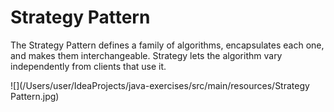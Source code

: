 # Strategy Pattern

The Strategy Pattern defines a family of algorithms,
encapsulates each one, and makes them interchangeable.
Strategy lets the algorithm vary independently from clients that use it.

![](/Users/user/IdeaProjects/java-exercises/src/main/resources/Strategy Pattern.jpg)